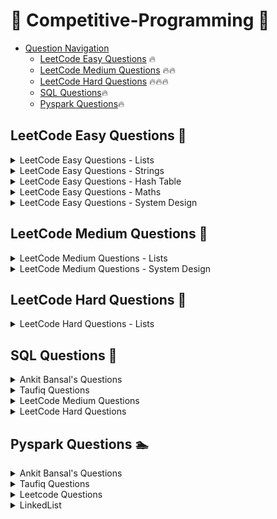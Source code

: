 # 👊 Competitive-Programming 👊

- [Question Navigation](#question-navigation)
    - [LeetCode Easy Questions](#leetcode-easy-questions) 🔥
    - [LeetCode Medium Questions](#leetcode-medium-questions) 🔥🔥
    - [LeetCode Hard Questions](#leetcode-hard-questions) 🔥🔥🔥
    - [SQL Questions](#sql-questions)🔥
    - [Pyspark Questions](#pyspark-questions)🔥


## LeetCode Easy Questions <a name="leetcode-easy-questions"></a> 🚴
<details>
<summary>LeetCode Easy Questions - Lists</summary>

- [2965. Find Missing and Repeated Values](https://github.com/vegetariancoder/competitive-programming/blob/main/python/leetcode/easy-question/2965.%20Find%20Missing%20and%20Repeated%20Values.py)
- [1929. Concatenation of Array](https://github.com/vegetariancoder/competitive-programming/blob/main/python/leetcode/easy-question/1929.%20Concatenation%20of%20Array.py)
- [1920. Build Array from Permutation](https://github.com/vegetariancoder/competitive-programming/blob/main/python/leetcode/easy-question/1920.%20Build%20Array%20from%20Permutation.py)
- [1512. Number of Good Pairs](https://github.com/vegetariancoder/competitive-programming/blob/main/python/leetcode/easy-question/1512.%20Number%20of%20Good%20Pairs.py)
- [2011. Final Value of Variable After Performing Operations](https://github.com/vegetariancoder/competitive-programming/blob/main/python/leetcode/easy-question/2011.%20Final%20Value%20of%20Variable%20After%20Performing%20Operations.py)
- [1470. Shuffle the Array](https://github.com/vegetariancoder/competitive-programming/blob/main/python/leetcode/easy-question/1470.%20Shuffle%20the%20Array.py)
- [1672. Richest Customer Wealth](https://github.com/vegetariancoder/competitive-programming/blob/main/python/leetcode/easy-question/1672.%20Richest%20Customer%20Wealth.py)
- [2798. Number of Employees Who Met the Target](https://github.com/vegetariancoder/competitive-programming/blob/main/python/leetcode/easy-question/2798.%20Number%20of%20Employees%20Who%20Met%20the%20Target.py)
- [1431. Kids With the Greatest Number of Candies](https://github.com/vegetariancoder/competitive-programming/blob/main/python/leetcode/easy-question/1431.%20Kids%20With%20the%20Greatest%20Number%20of%20Candies.py)
- [1365. How Many Numbers Are Smaller Than the Current Number](https://github.com/vegetariancoder/competitive-programming/blob/main/python/leetcode/easy-question/1365.%20How%20Many%20Numbers%20Are%20Smaller%20Than%20the%20Current%20Number.py)
- [1480. Running Sum of 1d Array](https://github.com/vegetariancoder/competitive-programming/blob/main/python/leetcode/easy-question/1480.%20Running%20Sum%20of%201d%20Array.py)
- [2824. Count Pairs Whose Sum is Less than Target](https://github.com/vegetariancoder/competitive-programming/blob/main/python/leetcode/easy-question/2824.%20Count%20Pairs%20Whose%20Sum%20is%20Less%20than%20Target.py)
- [2859. Sum of Values at Indices With K Set Bits](https://github.com/vegetariancoder/competitive-programming/blob/main/python/leetcode/easy-question/2859.%20Sum%20of%20Values%20at%20Indices%20With%20K%20Set%20Bits.py)
- [2574. Left and Right Sum Differences](https://github.com/vegetariancoder/competitive-programming/blob/main/python/leetcode/easy-question/2574.%20Left%20and%20Right%20Sum%20Differences.py)
- [1389. Create Target Array in the Given Order](https://github.com/vegetariancoder/competitive-programming/blob/main/python/leetcode/easy-question/1389.%20Create%20Target%20Array%20in%20the%20Given%20Order.py)
- [2974. Minimum Number Game](https://github.com/vegetariancoder/competitive-programming/blob/main/python/leetcode/easy-question/2974.%20Minimum%20Number%20Game.py)
- [1313. Decompress Run-Length Encoded List](https://github.com/vegetariancoder/competitive-programming/blob/main/python/leetcode/easy-question/1313.%20Decompress%20Run-Length%20Encoded%20List.py)
- [1720. Decode XORed Array](https://github.com/vegetariancoder/competitive-programming/blob/main/python/leetcode/easy-question/1720.%20Decode%20XORed%20Array.py)
- [3033. Modify the Matrix](https://github.com/vegetariancoder/competitive-programming/blob/main/python/leetcode/easy-question/3033.%20Modify%20the%20Matrix.py)
- [3069. Distribute Elements Into Two Arrays I](https://github.com/vegetariancoder/competitive-programming/blob/main/python/leetcode/easy-question/3069.%20Distribute%20Elements%20Into%20Two%20Arrays%20I.py)
- [3074. Apple Redistribution into Boxes](https://github.com/vegetariancoder/competitive-programming/blob/main/python/leetcode/easy-question/3074.%20Apple%20Redistribution%20into%20Boxes.py)
- [3024. Type of Triangle](https://github.com/vegetariancoder/competitive-programming/blob/main/python/leetcode/easy-question/3024.%20Type%20of%20Triangle.py)
- [3028. Ant on the Boundary](https://github.com/vegetariancoder/competitive-programming/blob/main/python/leetcode/easy-question/3028.%20Ant%20on%20the%20Boundary.py)
- [3005. Count Elements With Maximum Frequency](https://github.com/vegetariancoder/competitive-programming/blob/main/python/leetcode/easy-question/3005.%20Count%20Elements%20With%20Maximum%20Frequency.py)
- [2644. Find the Maximum Divisibility Score](https://github.com/vegetariancoder/competitive-programming/blob/main/python/leetcode/easy-question/2644.%20Find%20the%20Maximum%20Divisibility%20Score.py)
- [3136.ValidWord](https://github.com/vegetariancoder/competitive-programming/blob/main/python/leetcode/easy-question/3136.ValidWord.py)
- [3162.FindtheNumberofGoodPairsI](https://github.com/vegetariancoder/competitive-programming/blob/main/python/leetcode/easy-question/3162.FindtheNumberofGoodPairsI.py)
- [3184.CountPairsThatFormaCompleteDayI](https://github.com/vegetariancoder/competitive-programming/blob/main/python/leetcode/easy-question/3184.CountPairsThatFormaCompleteDayI.py)
- [1550.ThreeConsecutiveOdds](https://github.com/vegetariancoder/competitive-programming/blob/main/python/leetcode/easy-question/1550.ThreeConsecutiveOdds.py)
- [3194.MinimumAverageofSmallestandLargestElements](https://github.com/vegetariancoder/competitive-programming/blob/main/python/leetcode/easy-question/3194.MinimumAverageofSmallestandLargestElements.py)
- [2956.FindCommonElementsBetweenTwoArrays](https://github.com/vegetariancoder/competitive-programming/blob/main/python/leetcode/easy-question/2956.FindCommonElementsBetweenTwoArrays.py)
- [1134.ArmstrongNumber](https://github.com/vegetariancoder/competitive-programming/blob/main/python/leetcode/easy-question/1134.ArmstrongNumber.py)
- [3178.FindtheChildWhoHastheBallAfterKSeconds](https://github.com/vegetariancoder/competitive-programming/blob/main/python/leetcode/easy-question/3178.FindtheChildWhoHastheBallAfterKSeconds.py)
- [3232.FindifDigitGameCanBeWon](https://github.com/vegetariancoder/competitive-programming/blob/main/python/leetcode/easy-question/3232.FindifDigitGameCanBeWon.py)
- [1046.LastStoneWeight](https://github.com/vegetariancoder/competitive-programming/blob/main/python/leetcode/easy-question/1046.LastStoneWeight.py)
- [2432.TheEmployeeThatWorkedontheLongestTask](https://github.com/vegetariancoder/competitive-programming/blob/main/python/leetcode/easy-question/2432.TheEmployeeThatWorkedontheLongestTask.py)
- [1133.LargestUniqueNumber](https://github.com/vegetariancoder/competitive-programming/blob/main/python/leetcode/easy-question/1133.LargestUniqueNumber.py)
- [1056.ConfusingNumber](https://github.com/vegetariancoder/competitive-programming/blob/main/python/leetcode/easy-question/1056.ConfusingNumber.py)
- [3270.FindtheKeyoftheNumbers](https://github.com/vegetariancoder/competitive-programming/blob/main/python/leetcode/easy-question/3270.FindtheKeyoftheNumbers.py)
- [3300.MinimumElementAfterReplacementWithDigitSum](https://github.com/vegetariancoder/competitive-programming/blob/main/python/leetcode/easy-question/3300.MinimumElementAfterReplacementWithDigitSum.py)
- [1086.HighFive](https://github.com/vegetariancoder/competitive-programming/blob/main/python/leetcode/easy-question/1086.HighFive.py)
- [1925.CountSquareSumTriples](https://github.com/vegetariancoder/competitive-programming/blob/main/python/leetcode/easy-question/1925.CountSquareSumTriples.py)
- [1984.MinimumDifferenceBetweenHighestandLowestofKScores](https://github.com/vegetariancoder/competitive-programming/blob/main/python/leetcode/easy-question/1984.MinimumDifferenceBetweenHighestandLowestofKScores.py)
- [3151.SpecialArrayI](https://github.com/vegetariancoder/competitive-programming/blob/main/python/leetcode/easy-question/3151.SpecialArrayI.py)
- [1652.DefusetheBomb](https://github.com/vegetariancoder/competitive-programming/blob/main/python/leetcode/easy-question/1652.DefusetheBomb.py)
- [2485.FindthePivotInteger](https://github.com/vegetariancoder/competitive-programming/blob/main/python/leetcode/easy-question/2485.FindthePivotInteger.py)
- [3285.FindIndicesofStableMountains](https://github.com/vegetariancoder/competitive-programming/blob/main/python/leetcode/easy-question/3285.FindIndicesofStableMountains.py)
- [3354.MakeArrayElementsEqualtoZero](https://github.com/vegetariancoder/competitive-programming/blob/main/python/leetcode/easy-question/3354.MakeArrayElementsEqualtoZero.py)
- [3379.TransformedArray](https://github.com/vegetariancoder/competitive-programming/blob/main/python/leetcode/easy-question/3379.TransformedArray.py)
- [3345.SmallestDivisibleDigitProductI](https://github.com/vegetariancoder/competitive-programming/blob/main/python/leetcode/easy-question/3345.SmallestDivisibleDigitProductI.py)
- [3370.SmallestNumberWithAllSetBits](https://github.com/vegetariancoder/competitive-programming/blob/main/python/leetcode/easy-question/3370.SmallestNumberWithAllSetBits.py)
- [3046.SplittheArray](https://github.com/vegetariancoder/competitive-programming/blob/main/python/leetcode/easy-question/3046.SplittheArray.py)
- [1518.WaterBottles](https://github.com/vegetariancoder/competitive-programming/blob/main/python/leetcode/easy-question/1518.WaterBottles.py)
</details>

<details>
<summary>LeetCode Easy Questions - Strings</summary>

- [1108. Defanging an IP Address](https://github.com/vegetariancoder/competitive-programming/blob/main/python/leetcode/easy-question/1108.%20Defanging%20an%20IP%20Address.py)
- [771. Jewels and Stones](https://github.com/vegetariancoder/competitive-programming/blob/main/python/leetcode/easy-question/771.%20Jewels%20and%20Stones.py)
- [1678. Goal Parser Interpretation](https://github.com/vegetariancoder/competitive-programming/blob/main/python/leetcode/easy-question/1678.%20Goal%20Parser%20Interpretation.py)
- [1165. Single-Row Keyboard](https://github.com/vegetariancoder/competitive-programming/blob/main/python/leetcode/easy-question/1165.%20Single-Row%20Keyboard.py)
- [3019. Number of Changing Keys](https://github.com/vegetariancoder/competitive-programming/blob/main/python/leetcode/easy-question/3019.%20Number%20of%20Changing%20Keys.py)
- [2942. Find Words Containing Character](https://github.com/vegetariancoder/competitive-programming/blob/main/python/leetcode/easy-question/2942.%20Find%20Words%20Containing%20Character.py)
- [2114. Maximum Number of Words Found in Sentences](https://github.com/vegetariancoder/competitive-programming/blob/main/python/leetcode/easy-question/2114.%20Maximum%20Number%20of%20Words%20Found%20in%20Sentences.py)
- [1662. Check If Two String Arrays are Equivalent](https://github.com/vegetariancoder/competitive-programming/blob/main/python/leetcode/easy-question/1662.%20Check%20If%20Two%20String%20Arrays%20are%20Equivalent.py)
- [2325. Decode the Message](https://github.com/vegetariancoder/competitive-programming/blob/main/python/leetcode/easy-question/2325.%20Decode%20the%20Message.py)
- [3083. Existence of a Substring in a String and Its Reverse](https://github.com/vegetariancoder/competitive-programming/blob/main/python/leetcode/easy-question/3083.%20Existence%20of%20a%20Substring%20in%20a%20String%20and%20Its%20Reverse.py)
- [2937. Make Three Strings Equal](https://github.com/vegetariancoder/competitive-programming/blob/main/python/leetcode/easy-question/2937.%20Make%20Three%20Strings%20Equal.py)
- [3120. Count the Number of Special Characters I](https://github.com/vegetariancoder/competitive-programming/blob/main/python/leetcode/easy-question/3120.%20Count%20the%20Number%20of%20Special%20Characters%20I.py)
- [3110. Score of a String](https://github.com/vegetariancoder/competitive-programming/blob/main/python/leetcode/easy-question/3110.%20Score%20of%20a%20String.py)
- [3042. Count Prefix and Suffix Pairs I](https://github.com/vegetariancoder/competitive-programming/blob/main/python/leetcode/easy-question/3042.%20Count%20Prefix%20and%20Suffix%20Pairs%20I.py)
- [2423. Remove Letter To Equalize Frequency](https://github.com/vegetariancoder/competitive-programming/blob/main/python/leetcode/easy-question/2423.%20Remove%20Letter%20To%20Equalize%20Frequency.py)
- [3158. Find the XOR of Numbers Which Appear Twice](https://github.com/vegetariancoder/competitive-programming/blob/main/python/leetcode/easy-question/3158.%20Find%20the%20XOR%20of%20Numbers%20Which%20Appear%20Twice.py)
- [3168. Minimum Number of Chairs in a Waiting Room](https://github.com/vegetariancoder/competitive-programming/blob/main/python/leetcode/easy-question/3168.%20Minimum%20Number%20of%20Chairs%20in%20a%20Waiting%20Room.py)
- [3174. Clear Digits](https://github.com/vegetariancoder/competitive-programming/blob/main/python/leetcode/easy-question/3174.%20Clear%20Digits.py)
- [3146. Permutation Difference between Two Strings](https://github.com/vegetariancoder/competitive-programming/blob/main/python/leetcode/easy-question/3146.%20Permutation%20Difference%20between%20Two%20Strings.py)
- [1085.SumofDigitsintheMinimumNumber](https://github.com/vegetariancoder/competitive-programming/blob/main/python/leetcode/easy-question/1085.SumofDigitsintheMinimumNumber.py)
- [1385.FindtheDistanceValueBetweenTwoArrays](https://github.com/vegetariancoder/competitive-programming/blob/main/python/leetcode/easy-question/1385.FindtheDistanceValueBetweenTwoArrays.py)
- [1848.MinimumDistancetotheTargetElement](https://github.com/vegetariancoder/competitive-programming/blob/main/python/leetcode/easy-question/1848.MinimumDistancetotheTargetElement.py)
- [3210.FindtheEncryptedString](https://github.com/vegetariancoder/competitive-programming/blob/main/python/leetcode/easy-question/3210.FindtheEncryptedString.py)
- [697.DegreeofanArray](https://github.com/vegetariancoder/competitive-programming/blob/main/python/leetcode/easy-question/697.DegreeofanArray.py)
- [495.TeemoAttacking](https://github.com/vegetariancoder/competitive-programming/blob/main/python/leetcode/easy-question/495.TeemoAttacking.py)
- [252.MeetingRooms](https://github.com/vegetariancoder/competitive-programming/blob/main/python/leetcode/easy-question/252.MeetingRooms.py)
- [3274.CheckifTwoChessboardSquaresHavetheSameColor](https://github.com/vegetariancoder/competitive-programming/blob/main/python/leetcode/easy-question/3274.CheckifTwoChessboardSquaresHavetheSameColor.py)
- [3280.ConvertDatetoBinary](https://github.com/vegetariancoder/competitive-programming/blob/main/python/leetcode/easy-question/3280.ConvertDatetoBinary.py)
- [1189.MaximumNumberofBalloons](https://github.com/vegetariancoder/competitive-programming/blob/main/python/leetcode/easy-question/1189.MaximumNumberofBalloons.py)
- [3386.ButtonwithLongestPushTime](https://github.com/vegetariancoder/competitive-programming/blob/main/python/leetcode/easy-question/3386.ButtonwithLongestPushTime.py)
- [3396.MinimumNumberofOperationstoMakeElementsinArrayDistinct](https://github.com/vegetariancoder/competitive-programming/blob/main/python/leetcode/easy-question/3396.MinimumNumberofOperationstoMakeElementsinArrayDistinct.py)
</details>

<details>
<summary>LeetCode Easy Questions - Hash Table</summary>

- [1512. Number of Good Pairs](https://github.com/vegetariancoder/competitive-programming/blob/main/python/leetcode/easy-question/1512.%20Number%20of%20Good%20Pairs.py)
- [771. Jewels and Stones](https://github.com/vegetariancoder/competitive-programming/blob/main/python/leetcode/easy-question/771.%20Jewels%20and%20Stones.py)
- [1365. How Many Numbers Are Smaller Than the Current Number](https://github.com/vegetariancoder/competitive-programming/blob/main/python/leetcode/easy-question/1365.%20How%20Many%20Numbers%20Are%20Smaller%20Than%20the%20Current%20Number.py)
- [2325. Decode the Message](https://github.com/vegetariancoder/competitive-programming/blob/main/python/leetcode/easy-question/2325.%20Decode%20the%20Message.py)
- [3120. Count the Number of Special Characters I](https://github.com/vegetariancoder/competitive-programming/blob/main/python/leetcode/easy-question/3120.%20Count%20the%20Number%20of%20Special%20Characters%20I.py)
- [3264.FinalArrayStateAfterKMultiplicationOperationsI](https://github.com/vegetariancoder/competitive-programming/blob/main/python/leetcode/easy-question/3264.FinalArrayStateAfterKMultiplicationOperationsI.py)
- [3289.TheTwoSneakyNumbersofDigitville](https://github.com/vegetariancoder/competitive-programming/blob/main/python/leetcode/easy-question/3289.TheTwoSneakyNumbersofDigitville.py)
- [1640.CheckArrayFormationThroughConcatenation](https://github.com/vegetariancoder/competitive-programming/blob/main/python/leetcode/easy-question/1640.CheckArrayFormationThroughConcatenation.py)
- [1331.RankTransformofanArray](https://github.com/vegetariancoder/competitive-programming/blob/main/python/leetcode/easy-question/1331.RankTransformofanArray.py)
</details>

<details>
<summary>LeetCode Easy Questions - Maths</summary>

- [3099. Harshad Number](https://github.com/vegetariancoder/competitive-programming/blob/main/python/leetcode/easy-question/3099.%20Harshad%20Number.py)
- [3079.FindtheSumofEncryptedIntegers](https://github.com/vegetariancoder/competitive-programming/blob/main/python/leetcode/easy-question/3079.FindtheSumofEncryptedIntegers.py)
- [3190.FindMinimumOperationstoMakeAllElementsDivisiblebyThree](https://github.com/vegetariancoder/competitive-programming/blob/main/python/leetcode/easy-question/3190.FindMinimumOperationstoMakeAllElementsDivisiblebyThree.py)
- [2544.AlternatingDigitSum](https://github.com/vegetariancoder/competitive-programming/blob/main/python/leetcode/easy-question/2544.AlternatingDigitSum.py)
- [3032.CountNumbersWithUniqueDigitsII](https://github.com/vegetariancoder/competitive-programming/blob/main/python/leetcode/easy-question/3032.CountNumbersWithUniqueDigitsII.py)
- [3038.MaximumNumberofOperationsWiththeSameScoreI](https://github.com/vegetariancoder/competitive-programming/blob/main/python/leetcode/easy-question/3038.MaximumNumberofOperationsWiththeSameScoreI.py)
- [1118.NumberofDaysinaMonth](https://github.com/vegetariancoder/competitive-programming/blob/main/python/leetcode/easy-question/1118.NumberofDaysinaMonth.py)
- [118.Pascal'sTriangle](https://github.com/vegetariancoder/competitive-programming/blob/main/python/leetcode/easy-question/118.Pascal'sTriangle.py)
</details>

<details>
<summary>LeetCode Easy Questions - System Design</summary>

- [1603. Design Parking System](https://github.com/vegetariancoder/competitive-programming/blob/main/python/leetcode/easy-question/1603.%20Design%20Parking%20System.py)
- [705. Design HashSet](https://github.com/vegetariancoder/competitive-programming/blob/main/python/leetcode/easy-question/705.%20Design%20HashSet.py)
- [303. Range Sum Query - Immutable](https://github.com/vegetariancoder/competitive-programming/blob/main/python/leetcode/easy-question/303.%20Range%20Sum%20Query%20-%20Immutable.py)
</details>

## LeetCode Medium Questions <a name="leetcode-medium-questions"></a> 🚴
<details>
<summary>LeetCode Medium Questions - Lists</summary>

- [2433. Find The Original Array of Prefix Xor](https://github.com/vegetariancoder/competitive-programming/blob/main/python/leetcode/medium-question/2433.%20Find%20The%20Original%20Array%20of%20Prefix%20Xor.py)
- [2545. Sort the Students by Their Kth Score](https://github.com/vegetariancoder/competitive-programming/blob/main/python/leetcode/medium-question/2545.%20Sort%20the%20Students%20by%20Their%20Kth%20Score.py)
- [1409. Queries on a Permutation With Key](https://github.com/vegetariancoder/competitive-programming/blob/main/python/leetcode/medium-question/1409.%20Queries%20on%20a%20Permutation%20With%20Key.py)
- [2336. Smallest Number in Infinite Set](https://github.com/vegetariancoder/competitive-programming/blob/main/python/leetcode/medium-question/2336.%20Smallest%20Number%20in%20Infinite%20Set.py)
- [2375. Construct Smallest Number From DI String](https://github.com/vegetariancoder/competitive-programming/blob/main/python/leetcode/medium-question/2375.%20Construct%20Smallest%20Number%20From%20DI%20String.py)
- [2785. Sort Vowels in a String](https://github.com/vegetariancoder/competitive-programming/blob/main/python/leetcode/medium-question/2785.%20Sort%20Vowels%20in%20a%20String.py)
- [3153.SumofDigitDifferencesofAllPairs](https://github.com/vegetariancoder/competitive-programming/blob/main/python/leetcode/medium-question/3153.SumofDigitDifferencesofAllPairs.py)
- [1015.SmallestIntegerDivisiblebyK](https://github.com/vegetariancoder/competitive-programming/blob/main/python/leetcode/medium-question/1015.SmallestIntegerDivisiblebyK.py)
- [400.NthDigit](https://github.com/vegetariancoder/competitive-programming/blob/main/python/leetcode/medium-question/400.NthDigit.py)
- [869.ReorderedPowerof2](https://github.com/vegetariancoder/competitive-programming/blob/main/python/leetcode/medium-question/869.ReorderedPowerof2.py)
- [198.HouseRobber](https://github.com/vegetariancoder/competitive-programming/blob/main/python/leetcode/medium-question/198.HouseRobber.py)

</details>

<details>
<summary>LeetCode Medium Questions - System Design</summary>

- [307. Range Sum Query - Mutable](https://github.com/vegetariancoder/competitive-programming/blob/main/python/leetcode/medium-question/307.%20Range%20Sum%20Query%20-%20Mutable.py)
- [2336. Smallest Number in Infinite Set](https://github.com/vegetariancoder/competitive-programming/blob/main/python/leetcode/medium-question/2336.%20Smallest%20Number%20in%20Infinite%20Set.py)
- [1357. Apply Discount Every n Orders](https://github.com/vegetariancoder/competitive-programming/blob/main/python/leetcode/medium-question/1357.%20Apply%20Discount%20Every%20n%20Orders.py)
- [1476.SubrectangleQueries](https://github.com/vegetariancoder/competitive-programming/blob/main/python/leetcode/medium-question/1476.SubrectangleQueries.py)
- [1244.DesignALeaderboard](https://github.com/vegetariancoder/competitive-programming/blob/main/python/leetcode/medium-question/1244.DesignALeaderboard.py)

</details>

## LeetCode Hard Questions <a name="leetcode-hard-questions"></a> 🚴
<details>
<summary>LeetCode Hard Questions - Lists</summary>

- [41.FirstMissingPositive](https://github.com/vegetariancoder/competitive-programming/blob/main/python/leetcode/hard-question/41.FirstMissingPositive.py)
</details>

## SQL Questions <a name="sql-questions"></a> 🏇

<details>
<summary>Ankit Bansal's Questions</summary>

- [PWC Source Target](https://github.com/vegetariancoder/competitive-programming/blob/main/sql/ankit's_question/PWC_Source_Target.sql)
- [PWC Increasing Revenue](https://github.com/vegetariancoder/competitive-programming/blob/main/sql/ankit's_question/PWC_Increasing_Revenue.sql)
- [FAANG PunchIn PunchOut](https://github.com/vegetariancoder/competitive-programming/blob/main/sql/ankit's_question/FAANG_PunchIn_PunchOut.sql)
- [TIGER Source Destination](https://github.com/vegetariancoder/competitive-programming/blob/main/sql/ankit's_question/TIGER_Source_Destination.sql)
- [TIGER NewCustomer Month](https://github.com/vegetariancoder/competitive-programming/blob/main/sql/ankit's_question/TIGER_NewCustomer_Month.sql)
- [DATAANALYST Child Parent](https://github.com/vegetariancoder/competitive-programming/blob/main/sql/ankit's_question/DATAANALYST_Child_Parent.sql)
- [FRESHWORKS Price Monthly](https://github.com/vegetariancoder/competitive-programming/blob/main/sql/ankit's_question/FRESHWORKS_Price_Monthly.sql)
- [AMAZON Average Salary](https://github.com/vegetariancoder/competitive-programming/blob/main/sql/ankit's_question/AMAZON_Average_Salary.py)
- [NAMASTESQL Returns Orders](https://github.com/vegetariancoder/competitive-programming/blob/main/sql/ankit's_question/NAMASTESQL_Returns_Orders.sql)
- [IBM_Family](https://github.com/vegetariancoder/competitive-programming/blob/main/sql/ankit's_question/IBM_Family.sql)
- [HONEYWELL_Stars](https://github.com/vegetariancoder/competitive-programming/blob/main/sql/ankit's_question/HONEYWELL_Stars.sql)
- [SWIGGY_Cost](https://github.com/vegetariancoder/competitive-programming/blob/main/sql/ankit's_question/SWIGGY_Cost.sql)
- [ITC_destination](https://github.com/vegetariancoder/competitive-programming/blob/main/sql/ankit's_question/ITC_destination.sql)
- [ACCENTURE_email](https://github.com/vegetariancoder/competitive-programming/blob/main/sql/ankit's_question/ACCENTURE_email.sql)
- [TREDENCE_Movie](https://github.com/vegetariancoder/competitive-programming/blob/main/sql/ankit's_question/TREDENCE_Movie.sql)
- [STARTUP](https://github.com/vegetariancoder/competitive-programming/blob/main/sql/ankit's_question/STARTUP.sql)
- [ZOMATO_Orders](https://github.com/vegetariancoder/competitive-programming/blob/main/sql/ankit's_question/ZOMATO_Orders.sql)
- [PROBO_Money](https://github.com/vegetariancoder/competitive-programming/blob/main/sql/ankit's_question/PROBO_Money.sql)
- [ZEPTO_Multiplty](https://github.com/vegetariancoder/competitive-programming/blob/main/sql/ankit's_question/ZEPTO_Multiplty.sql)
- [IPL_Question](https://github.com/vegetariancoder/competitive-programming/blob/main/sql/ankit's_question/IPL_Question.sql)
- [AMERICAN_EXP_recommendation](https://github.com/vegetariancoder/competitive-programming/blob/main/sql/ankit's_question/AMERICAN_EXP_recommendation.sql)
- [EPAM_PerfectScore](https://github.com/vegetariancoder/competitive-programming/blob/main/sql/ankit's_question/EPAM_PerfectScore.sql)
</details>

<details>
<summary>Taufiq Questions</summary>

- [Day-1_RedPairs](https://github.com/vegetariancoder/competitive-programming/blob/main/sql/Taufiq's_question/Day-1_RedPairs.sql)
- [Day-5_null_names](https://github.com/vegetariancoder/competitive-programming/blob/main/sql/Taufiq's_question/Day-5_null_names.sql)
- [Day-8_job_skills](https://github.com/vegetariancoder/competitive-programming/blob/main/sql/Taufiq's_question/Day-8_job_skills.sql)
- [Day-13_emp_manager](https://github.com/vegetariancoder/competitive-programming/blob/main/sql/Taufiq's_question/Day-13_emp_manager.sql)
- [Day-20_median_age_countries](https://github.com/vegetariancoder/competitive-programming/blob/main/sql/Taufiq's_question/Day-20_median_age_countries.sql)
- [Day-29_on_off](https://github.com/vegetariancoder/competitive-programming/blob/main/sql/Taufiq's_question/Day-29_on_off.sql)
- [Day-19_FREEPizzas](https://github.com/vegetariancoder/competitive-programming/blob/main/sql/Taufiq's_question/Day-19_FREEPizzas.sql)
- [capegemini_question](https://github.com/vegetariancoder/competitive-programming/blob/main/sql/Taufiq's_question/capegemini_question.sql)
- [amazon_present_absent](https://github.com/vegetariancoder/competitive-programming/blob/main/sql/Taufiq's_question/amazon_present_absent.sql)
- [velocity_indicator](https://github.com/vegetariancoder/competitive-programming/blob/main/sql/Taufiq's_question/velocity_indicator.sql)
- [Day-14_missing_number](https://github.com/vegetariancoder/competitive-programming/blob/main/sql/Taufiq's_question/Day-14_missing_number.sql)
- [Day-16_Covid](https://github.com/vegetariancoder/competitive-programming/blob/main/sql/Taufiq's_question/Day-16_Covid.sql)
- [Day_17_login](https://github.com/vegetariancoder/competitive-programming/blob/main/sql/Taufiq's_question/Day_17_login.sql)
- [Day-21_PopularPost](https://github.com/vegetariancoder/competitive-programming/blob/main/sql/Taufiq's_question/Day-21_PopularPost.sql)
</details>

<details>
<summary>LeetCode Medium Questions</summary>

- [3124. Find Longest Calls](https://github.com/vegetariancoder/competitive-programming/blob/main/sql/leetcode/medium-questions/3124.FindLongestCalls.sql)
- [2989. Class Performance](https://github.com/vegetariancoder/competitive-programming/blob/main/sql/leetcode/medium-questions/2989.ClassPerformance.sql)
- [1445.Apples&Oranges](https://github.com/vegetariancoder/competitive-programming/blob/main/sql/leetcode/medium-questions/1445.Apples&Oranges.sql)
- [1308.RunningTotalforDifferentGenders](https://github.com/vegetariancoder/competitive-programming/blob/main/sql/leetcode/medium-questions/1308.RunningTotalforDifferentGenders.sql)
- [2084.DropType1OrdersforCustomersWithType0Orders](https://github.com/vegetariancoder/competitive-programming/blob/main/sql/leetcode/medium-questions/2084.DropType1OrdersforCustomersWithType0Orders.sql)
- [1393.CapitalGainLoss](https://github.com/vegetariancoder/competitive-programming/blob/main/sql/leetcode/medium-questions/1393.CapitalGainLoss.sql)
- [3182.FindTopScoringStudents](https://github.com/vegetariancoder/competitive-programming/blob/main/sql/leetcode/medium-questions/3182.FindTopScoringStudents.sql)
- [3166.CalculateParkingFeesandDuration](https://github.com/vegetariancoder/competitive-programming/blob/main/sql/leetcode/medium-questions/3166.CalculateParkingFeesandDuration.sql)
- [1270-AllPeopleReportToTheGivenManager](https://github.com/vegetariancoder/competitive-programming/blob/main/sql/leetcode/medium-questions/1270-AllPeopleReportToTheGivenManager.sql)
- [1783-GrandSlamTitle](https://github.com/vegetariancoder/competitive-programming/blob/main/sql/leetcode/medium-questions/1783-GrandSlamTitle.sql)
- [2372.CalculatetheInfluenceofEachSalesperson](https://github.com/vegetariancoder/competitive-programming/blob/main/sql/leetcode/medium-questions/2372.CalculatetheInfluenceofEachSalesperson.sql)
- [1285.FindtheStartandEndNumberofContinuousRanges](https://github.com/vegetariancoder/competitive-programming/blob/main/sql/leetcode/medium-questions/1285.FindtheStartandEndNumberofContinuousRanges.sql)
- [2066AccountBalance](https://github.com/vegetariancoder/competitive-programming/blob/main/sql/leetcode/medium-questions/2066AccountBalance.sql)
- [1831-MaximumTransactionEachDay](https://github.com/vegetariancoder/competitive-programming/blob/main/sql/leetcode/medium-questions/1831-MaximumTransactionEachDay.sql)
- [3252.PremierLeagueTableRankingII](https://github.com/vegetariancoder/competitive-programming/blob/main/sql/leetcode/medium-questions/3252.PremierLeagueTableRankingII.sql)
- [3262.FindOverlappingShifts](https://github.com/vegetariancoder/competitive-programming/blob/main/sql/leetcode/medium-questions/3262.FindOverlappingShifts.sql)
- [177.NthHighestSalary](https://github.com/vegetariancoder/competitive-programming/blob/main/sql/leetcode/medium-questions/177.NthHighestSalary.sql)
- [176.SecondHighestSalary](https://github.com/vegetariancoder/competitive-programming/blob/main/sql/leetcode/medium-questions/176.SecondHighestSalary.sql)
- [3278.FindCandidatesforDataScientistPositionII](https://github.com/vegetariancoder/competitive-programming/blob/main/sql/leetcode/medium-questions/3278.FindCandidatesforDataScientistPositionII.sql)
- [3293.CalculateProductFinalPrice](https://github.com/vegetariancoder/competitive-programming/blob/main/sql/leetcode/medium-questions/3293.CalculateProductFinalPrice.sql)
- [3308.FindTopPerformingDriver](https://github.com/vegetariancoder/competitive-programming/blob/main/sql/leetcode/medium-questions/3308.FindTopPerformingDriver.sql)
- [180.ConsecutiveNumbers](https://github.com/vegetariancoder/competitive-programming/blob/main/sql/leetcode/medium-questions/180.ConsecutiveNumbers.sql)
- [3328.FindCitiesinEachStateII](https://github.com/vegetariancoder/competitive-programming/blob/main/sql/leetcode/medium-questions/3328.FindCitiesinEachStateII.sql)
- [3322.PremierLeagueTableRankingIII](https://github.com/vegetariancoder/competitive-programming/blob/main/sql/leetcode/medium-questions/3322.PremierLeagueTableRankingIII.sql)
- [3220.OddandEvenTransactions](https://github.com/vegetariancoder/competitive-programming/blob/main/sql/leetcode/medium-questions/3220.OddandEvenTransactions.sql)
- [3055.TopPercentileFraud](https://github.com/vegetariancoder/competitive-programming/blob/main/sql/leetcode/medium-questions/3055.TopPercentileFraud.sql)
- [3056.SnapsAnalysis](https://github.com/vegetariancoder/competitive-programming/blob/main/sql/leetcode/medium-questions/3056.SnapsAnalysis.sql)
- [534.GamePlayAnalysisIII](https://github.com/vegetariancoder/competitive-programming/blob/main/sql/leetcode/medium-questions/534.GamePlayAnalysisIII.sql)
- [550.GamePlayAnalysisIV](https://github.com/vegetariancoder/competitive-programming/blob/main/sql/leetcode/medium-questions/550.GamePlayAnalysisIV.sql)
- [570.ManagerswithatLeast5DirectReports](https://github.com/vegetariancoder/competitive-programming/blob/main/sql/leetcode/medium-questions/570.ManagerswithatLeast5DirectReports.sql)
- [574.WinningCandidate](https://github.com/vegetariancoder/competitive-programming/blob/main/sql/leetcode/medium-questions/574.WinningCandidate.sql)
- [578.GetHighestAnswerRateQuestion](https://github.com/vegetariancoder/competitive-programming/blob/main/sql/leetcode/medium-questions/578.GetHighestAnswerRateQuestion.sql)
- [580.CountStudentNumberinDepartments](https://github.com/vegetariancoder/competitive-programming/blob/main/sql/leetcode/medium-questions/580.CountStudentNumberinDepartments.sql)
- [602.FriendRequestsIIWhoHastheMostFriends](https://github.com/vegetariancoder/competitive-programming/blob/main/sql/leetcode/medium-questions/602.FriendRequestsIIWhoHastheMostFriends.sql)
- [608.TreeNode](https://github.com/vegetariancoder/competitive-programming/blob/main/sql/leetcode/medium-questions/608.TreeNode.sql)
- [614.SecondDegreeFollower](https://github.com/vegetariancoder/competitive-programming/blob/main/sql/leetcode/medium-questions/614.SecondDegreeFollower.sql)
- [626.ExchangeSeats](https://github.com/vegetariancoder/competitive-programming/blob/main/sql/leetcode/medium-questions/626.ExchangeSeats.sql)
- [1045.CustomersWhoBoughtAllProducts](https://github.com/vegetariancoder/competitive-programming/blob/main/sql/leetcode/medium-questions/1045.CustomersWhoBoughtAllProducts.sql)
- [1070.ProductSalesAnalysisIII](https://github.com/vegetariancoder/competitive-programming/blob/main/sql/leetcode/medium-questions/1070.ProductSalesAnalysisIII.sql)
- [1077.ProjectEmployeesIII](https://github.com/vegetariancoder/competitive-programming/blob/main/sql/leetcode/medium-questions/1077.ProjectEmployeesIII.sql)
- [1107.NewUsersDailyCount](https://github.com/vegetariancoder/competitive-programming/blob/main/sql/leetcode/medium-questions/1107.NewUsersDailyCount.sql)
- [1112.HighestGradeForEachStudent](https://github.com/vegetariancoder/competitive-programming/blob/main/sql/leetcode/medium-questions/1112.HighestGradeForEachStudent.sql)
- [1126.ActiveBusinesses](https://github.com/vegetariancoder/competitive-programming/blob/main/sql/leetcode/medium-questions/1126.ActiveBusinesses.sql)
- [1132.ReportedPostsII](https://github.com/vegetariancoder/competitive-programming/blob/main/sql/leetcode/medium-questions/1132.ReportedPostsII.sql)
- [1149.ArticleViewsII](https://github.com/vegetariancoder/competitive-programming/blob/main/sql/leetcode/medium-questions/1149.ArticleViewsII.sql)
- [1158.MarketAnalysisI](https://github.com/vegetariancoder/competitive-programming/blob/main/sql/leetcode/medium-questions/1158.MarketAnalysisI.sql)
- [1164.ProductPriceataGivenDate](https://github.com/vegetariancoder/competitive-programming/blob/main/sql/leetcode/medium-questions/1164.ProductPriceataGivenDate.sql)
- [1174.ImmediateFoodDeliveryII](https://github.com/vegetariancoder/competitive-programming/blob/main/sql/leetcode/medium-questions/1174.ImmediateFoodDeliveryII.sql)
- [1193.MonthlyTransactionsI](https://github.com/vegetariancoder/competitive-programming/blob/main/sql/leetcode/medium-questions/1193.MonthlyTransactionsI.sql)
- [1204.LastPersontoFitintheBus](https://github.com/vegetariancoder/competitive-programming/blob/main/sql/leetcode/medium-questions/1204.LastPersontoFitintheBus.sql)
- [1205.MonthlyTransactionsII](https://github.com/vegetariancoder/competitive-programming/blob/main/sql/leetcode/medium-questions/1205.MonthlyTransactionsII.sql)
- [1212.TeamScoresinFootballTournament](https://github.com/vegetariancoder/competitive-programming/blob/main/sql/leetcode/medium-questions/1212.TeamScoresinFootballTournament.sql)
- [1321.RestaurantGrowth](https://github.com/vegetariancoder/competitive-programming/blob/main/sql/leetcode/medium-questions/1321.RestaurantGrowth.sql)
- [1341.MovieRating](https://github.com/vegetariancoder/competitive-programming/blob/main/sql/leetcode/medium-questions/1341.MovieRating.sql)
- [1355.ActivityParticipants](https://github.com/vegetariancoder/competitive-programming/blob/main/sql/leetcode/medium-questions/1355.ActivityParticipants.sql)
- [1364.NumberofTrustedContactsofaCustomer](https://github.com/vegetariancoder/competitive-programming/blob/main/sql/leetcode/medium-questions/1364.NumberofTrustedContactsofaCustomer.sql)
- [1398.CustomersWhoBoughtProductsAandBbutNotC](https://github.com/vegetariancoder/competitive-programming/blob/main/sql/leetcode/medium-questions/1398.CustomersWhoBoughtProductsAandBbutNotC.sql)
- [1454.ActiveUsers](https://github.com/vegetariancoder/competitive-programming/blob/main/sql/leetcode/medium-questions/1454.ActiveUsers.sql)
- [1468.CalculateSalaries](https://github.com/vegetariancoder/competitive-programming/blob/main/sql/leetcode/medium-questions/1468.CalculateSalaries.sql)
- [1501.CountriesYouCanSafelyInvestIn](https://github.com/vegetariancoder/competitive-programming/blob/main/sql/leetcode/medium-questions/1501.CountriesYouCanSafelyInvestIn.sql)
- [1532.TheMostRecentThreeOrders](https://github.com/vegetariancoder/competitive-programming/blob/main/sql/leetcode/medium-questions/1532.TheMostRecentThreeOrders.sql)
- [1549.TheMostRecentOrdersforEachProduct](https://github.com/vegetariancoder/competitive-programming/blob/main/sql/leetcode/medium-questions/1549.TheMostRecentOrdersforEachProduct.sql)
- [1555.BankAccountSummary](https://github.com/vegetariancoder/competitive-programming/blob/main/sql/leetcode/medium-questions/1555.BankAccountSummary.sql)
- [1596.TheMostFrequentlyOrderedProductsforEachCustomer](https://github.com/vegetariancoder/competitive-programming/blob/main/sql/leetcode/medium-questions/1596.TheMostFrequentlyOrderedProductsforEachCustomer.sql)
- [1613.FindtheMissingIDs](https://github.com/vegetariancoder/competitive-programming/blob/main/sql/leetcode/medium-questions/1613.FindtheMissingIDs.sql)
- [1699.NumberofCallsBetweenTwoPersons](https://github.com/vegetariancoder/competitive-programming/blob/main/sql/leetcode/medium-questions/1699.NumberofCallsBetweenTwoPersons.sql)
- [1709.BiggestWindowBetweenVisits](https://github.com/vegetariancoder/competitive-programming/blob/main/sql/leetcode/medium-questions/1709.BiggestWindowBetweenVisits.sql)
- [1715.CountApplesandOranges](https://github.com/vegetariancoder/competitive-programming/blob/main/sql/leetcode/medium-questions/1715.CountApplesandOranges.sql)
- [1747.LeetflexBannedAccounts](https://github.com/vegetariancoder/competitive-programming/blob/main/sql/leetcode/medium-questions/1747.LeetflexBannedAccounts.sql)
- [1811.FindInterviewCandidates](https://github.com/vegetariancoder/competitive-programming/blob/main/sql/leetcode/medium-questions/1811.FindInterviewCandidates.sql)
- [1841.LeagueStatistics](https://github.com/vegetariancoder/competitive-programming/blob/main/sql/leetcode/medium-questions/1841.LeagueStatistics.sql)
- [1843.SuspiciousBankAccounts](https://github.com/vegetariancoder/competitive-programming/blob/main/sql/leetcode/medium-questions/1843.SuspiciousBankAccounts.sql)
- [1867.OrdersWithMaximumQuantityAboveAverage](https://github.com/vegetariancoder/competitive-programming/blob/main/sql/leetcode/medium-questions/1867.OrdersWithMaximumQuantityAboveAverage.sql)
- [1875.GroupEmployeesoftheSameSalary](https://github.com/vegetariancoder/competitive-programming/blob/main/sql/leetcode/medium-questions/1875.GroupEmployeesoftheSameSalary.sql)
- [1907.CountSalaryCategories](https://github.com/vegetariancoder/competitive-programming/blob/main/sql/leetcode/medium-questions/1907.CountSalaryCategories.sql)
</details>


<details>
<summary>LeetCode Hard Questions</summary>

- [2991. Top Three Wineries](https://github.com/vegetariancoder/competitive-programming/blob/main/sql/leetcode/hard-questions/2991._Top_Three_Wineries.sql)
- [2720.PopularityPercentage](https://github.com/vegetariancoder/competitive-programming/blob/main/sql/leetcode/hard-questions/2720.PopularityPercentage.sql)
- [3057.EmployeesProjectAllocation](https://github.com/vegetariancoder/competitive-programming/blob/main/sql/leetcode/hard-questions/3057.EmployeesProjectAllocation.sql)
- [3156.EmployeeTaskDurationandConcurrentTasks](https://github.com/vegetariancoder/competitive-programming/blob/main/sql/leetcode/hard-questions/3156.EmployeeTaskDurationandConcurrentTasks.sql)
</details>


## Pyspark Questions <a name="pyspark-questions"></a> 🏊

<details>
<summary>Ankit Bansal's Questions</summary>

- [PWC Source Target](https://github.com/vegetariancoder/competitive-programming/blob/main/pyspark/ankit's_question/PWC_Source_Target.py)
- [FAANG PunchIn PunchOut](https://github.com/vegetariancoder/competitive-programming/blob/main/pyspark/ankit's_question/FAANG_PunchIn_PunchOut.py)
- [TIGER Source Destination](https://github.com/vegetariancoder/competitive-programming/blob/main/pyspark/ankit's_question/TIGER_Source_Destination.py)
- [TIGER NewCustomer Month](https://github.com/vegetariancoder/competitive-programming/blob/main/pyspark/ankit's_question/TIGER_NewCustomer_Month.py)
- [DATAANALYST Child Parent](https://github.com/vegetariancoder/competitive-programming/blob/main/pyspark/ankit's_question/DATAANALYST_Child_Parent.py)
- [NAMASTESQL Returns Orders](https://github.com/vegetariancoder/competitive-programming/blob/main/pyspark/ankit's_question/NAMASTESQL_Returns_Orders.py)
- [HONEYWELL_Stars](https://github.com/vegetariancoder/competitive-programming/blob/main/pyspark/ankit's_question/HONEYWELL_Stars.ipynb)
- [ACCENTURE_email](https://github.com/vegetariancoder/competitive-programming/blob/main/pyspark/ankit's_question/ACCENTURE_email.ipynb)
- [TREDENCE_Movie](https://github.com/vegetariancoder/competitive-programming/blob/main/pyspark/ankit's_question/TREDENCE_Movie.ipynb)
- [PROBO_Money](https://github.com/vegetariancoder/competitive-programming/blob/main/pyspark/ankit's_question/PROBO_Money.ipynb)
- [IPL_Question](https://github.com/vegetariancoder/competitive-programming/blob/main/pyspark/ankit's_question/IPL_Question.ipynb)
</details>

<details>
<summary>Taufiq Questions</summary>

- [Day-1_RedPairs](https://github.com/vegetariancoder/competitive-programming/blob/main/pyspark/Taufiq's_question/Day-1_RedPairs.ipynb)
- [Day-5_null_names](https://github.com/vegetariancoder/competitive-programming/blob/main/pyspark/Taufiq's_question/Day-5_null_names.ipynb)
- [Day-8_job_skills](https://github.com/vegetariancoder/competitive-programming/blob/main/pyspark/Taufiq's_question/Day-8_job_skills.ipynb)
- [Day-13_emp_manager](https://github.com/vegetariancoder/competitive-programming/blob/main/pyspark/Taufiq's_question/Day-13_emp_manager.ipynb)
- [Day-20_median_age_countries](https://github.com/vegetariancoder/competitive-programming/blob/main/pyspark/Taufiq's_question/Day-20_median_age_countries.ipynb)
- [Day-29_on_off](https://github.com/vegetariancoder/competitive-programming/blob/main/pyspark/Taufiq's_question/Day-29_on_off.ipynb)
- [Day-19_FREEPizzas](https://github.com/vegetariancoder/competitive-programming/blob/main/pyspark/Taufiq's_question/Day-19_FREEPizzas.ipynb)
- [amazon_present_absent](https://github.com/vegetariancoder/competitive-programming/blob/main/pyspark/Taufiq's_question/amazon_present_absent.ipynb)
- [velocity_indicator](https://github.com/vegetariancoder/competitive-programming/blob/main/pyspark/Taufiq's_question/velocity_indicator.ipynb)
- [Day-14_missing_number](https://github.com/vegetariancoder/competitive-programming/blob/main/pyspark/Taufiq's_question/Day-14_missing_number.ipynb)
- [Day-16_Covid](https://github.com/vegetariancoder/competitive-programming/blob/main/pyspark/Taufiq's_question/Day-16_Covid.ipynb)
- [Day_17_login](https://github.com/vegetariancoder/competitive-programming/blob/main/pyspark/Taufiq's_question/Day_17_login.ipynb)
- [Day-21_PopularPost](https://github.com/vegetariancoder/competitive-programming/blob/main/pyspark/Taufiq's_question/Day-21_PopularPost.ipynb)
</details>


<details>
<summary>Leetcode Questions</summary>

- [3124. FindLongestCalls](https://github.com/vegetariancoder/competitive-programming/blob/main/pyspark/leetcode_question/3124.FindLongestCalls.ipynb)
- [2989.ClassPerformance](https://github.com/vegetariancoder/competitive-programming/blob/main/pyspark/leetcode_question/2989.ClassPerformance.ipynb)
- [1445.Apples&Oranges](https://github.com/vegetariancoder/competitive-programming/blob/main/pyspark/leetcode_question/1445.Apples&Oranges.ipynb)
- [1308.RunningTotalforDifferentGenders](https://github.com/vegetariancoder/competitive-programming/blob/main/pyspark/leetcode_question/1308.RunningTotalforDifferentGenders.ipynb)
- [2084.DropType1OrdersforCustomersWithType0Orders](https://github.com/vegetariancoder/competitive-programming/blob/main/pyspark/leetcode_question/2084.DropType1OrdersforCustomersWithType0Orders.ipynb)
- [1393.CapitalGainLoss](https://github.com/vegetariancoder/competitive-programming/blob/main/pyspark/leetcode_question/1393.CapitalGainLoss.ipynb)
- [3182.FindTopScoringStudents](https://github.com/vegetariancoder/competitive-programming/blob/main/pyspark/leetcode_question/3182.FindTopScoringStudents.ipynb)
- [3166.CalculateParkingFeesandDuration](https://github.com/vegetariancoder/competitive-programming/blob/main/pyspark/leetcode_question/3166.CalculateParkingFeesandDuration.ipynb)
- [1270-AllPeopleReportToTheGivenManager](https://github.com/vegetariancoder/competitive-programming/blob/main/pyspark/leetcode_question/1270-AllPeopleReportToTheGivenManager.ipynb)
- [1783-GrandSlamTitle](https://github.com/vegetariancoder/competitive-programming/blob/main/pyspark/leetcode_question/1783-GrandSlamTitle.ipynb)
- [3057.EmployeesProjectAllocation](https://github.com/vegetariancoder/competitive-programming/blob/main/pyspark/leetcode_question/3057.EmployeesProjectAllocation.ipynb)
- [2372.CalculatetheInfluenceofEachSalesperson](https://github.com/vegetariancoder/competitive-programming/blob/main/pyspark/leetcode_question/2372.CalculatetheInfluenceofEachSalesperson.ipynb)
- [1285.FindtheStartandEndNumberofContinuousRanges](https://github.com/vegetariancoder/competitive-programming/blob/main/pyspark/leetcode_question/1285.FindtheStartandEndNumberofContinuousRanges.ipynb)
- [2066AccountBalance](https://github.com/vegetariancoder/competitive-programming/blob/main/pyspark/leetcode_question/2066AccountBalance.ipynb)
- [1831-MaximumTransactionEachDay](https://github.com/vegetariancoder/competitive-programming/blob/main/pyspark/leetcode_question/1831-MaximumTransactionEachDay.ipynb)
- [3262.FindOverlappingShifts](https://github.com/vegetariancoder/competitive-programming/blob/main/pyspark/leetcode_question/3262.FindOverlappingShifts.ipynb)
- [176.SecondHighestSalary](https://github.com/vegetariancoder/competitive-programming/blob/main/pyspark/leetcode_question/176.SecondHighestSalary.ipynb)
- [177.NthHighestSalary](https://github.com/vegetariancoder/competitive-programming/blob/main/pyspark/leetcode_question/177.NthHighestSalary.ipynb)
- [3278.FindCandidatesforDataScientistPositionII](https://github.com/vegetariancoder/competitive-programming/blob/main/pyspark/leetcode_question/3278.FindCandidatesforDataScientistPositionII.ipynb)
- [3293.CalculateProductFinalPrice](https://github.com/vegetariancoder/competitive-programming/blob/main/pyspark/leetcode_question/3293.CalculateProductFinalPrice.ipynb)
- [2720.PopularityPercentage](https://github.com/vegetariancoder/competitive-programming/blob/main/pyspark/leetcode_question/2720.PopularityPercentage.ipynb)
- [3308.FindTopPerformingDriver](https://github.com/vegetariancoder/competitive-programming/blob/main/pyspark/leetcode_question/3308.FindTopPerformingDriver.ipynb)
- [180.ConsecutiveNumbers](https://github.com/vegetariancoder/competitive-programming/blob/main/pyspark/leetcode_question/180.ConsecutiveNumbers.ipynb)
- [3328.FindCitiesinEachStateII](https://github.com/vegetariancoder/competitive-programming/blob/main/pyspark/leetcode_question/3328.FindCitiesinEachStateII.ipynb)
- [3322.PremierLeagueTableRankingIII](https://github.com/vegetariancoder/competitive-programming/blob/main/pyspark/leetcode_question/3322.PremierLeagueTableRankingIII.ipynb)
- [3220.OddandEvenTransactions](https://github.com/vegetariancoder/competitive-programming/blob/main/pyspark/leetcode_question/3220.OddandEvenTransactions.ipynb)
</details>


<details>
<summary>LinkedList</summary>

- LinkedList : Print List : https://github.com/vegetariancoder/competitive-programming/blob/2ccca52d740fd7b12ea6bee85e20e83f099b64f8/DataStructure/LinkedLists/LinkedListConstructor.py 
</details>

